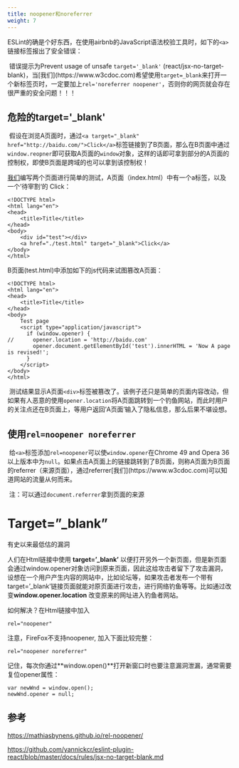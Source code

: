 ```yaml
---
title: noopener和noreferrer
weight: 7
---
```

<div>
  <p>
    ESLint的确是个好东西，在使用airbnb的JavaScript语法校验工具时，如下的<code>&lt;a&gt;</code>链接标签报出了安全错误：
  </p>

  <p>
    ​ 错误提示为Prevent usage of unsafe <code>target='_blank'</code> (react/jsx-no-target-blank)，当[我们](https://www.w3cdoc.com)希望使用<code>target=_blank</code>来打开一个新标签页时，一定要加上<code>rel='noreferrer noopener'</code>，否则你的网页就会存在很严重的安全问题！！！
  </p>
  
  <h2>
    危险的target='_blank'
  </h2>
  
  <p>
    ​ 假设在浏览A页面时，通过<code>&lt;a target="_blank" href="http://baidu.com/"&gt;Click&lt;/a&gt;</code>标签链接到了B页面，那么在B页面中通过<code>window.reopner</code>即可获取A页面的<code>window</code>对象，这样的话即可拿到部分的A页面的控制权，即使B页面是跨域的也可以拿到该控制权！
  </p>

[我们](https://www.w3cdoc.com)编写两个页面进行简单的测试，A页面（index.html）中有一个a标签，以及一个’待宰割‘的 Click：
```
<!DOCTYPE html>
<html lang="en">
<head>
    <title>Title</title>
</head>
<body>
    <div id="test"></div>
    <a href="./test.html" target="_blank">Click</a>
</body>
</html>
```
B页面(test.html)中添加如下的js代码来试图篡改A页面：

```
<!DOCTYPE html>
<html lang="en">
<head>
    <title>Title</title>
</head>
<body>
    Test page
    <script type="application/javascript">
      if (window.opener) {
//      opener.location = 'http://baidu.com'
        opener.document.getElementById('test').innerHTML = 'Now A page is revised!';
      }
    </script>
</body>
</html>
```
  <p>
    ​ 测试结果显示A页面<code>&lt;div&gt;</code>标签被篡改了。该例子还只是简单的页面内容改动，但如果有人恶意的使用<code>opener.location</code>将A页面跳转到一个钓鱼网站，而此时用户的关注点还在B页面上，等用户返回&#8217;A页面&#8217;输入了隐私信息，那么后果不堪设想。
  </p>
  
  <h2>
    使用<code>rel=noopener noreferrer</code>
  </h2>
  
  <p>
    ​ 给<code>&lt;a&gt;</code>标签添加<code>rel=noopener</code>可以使<code>window.opener</code>在Chrome 49 and Opera 36以上版本中为<code>null</code>。如果点击A页面上的链接跳转到了B页面，则称A页面为B页面的referrer（来源页面），通过referrer[我们](https://www.w3cdoc.com)可以知道网站的流量从何而来。
  </p>
  
  <p>
    ​ 注：可以通过<code>document.referrer</code>拿到页面的来源
  </p>
</div>

# Target=”_blank”
有史以来最低估的漏洞

人们在Html链接中使用 **target=’_blank’** 以便打开另外一个新页面，但是新页面会通过window.opener对象访问到原来页面，因此这给攻击者留下了攻击漏洞，设想在一个用户产生内容的网站中，比如论坛等，如果攻击者发布一个带有target=&#8217;_blank&#8217;链接页面就能对原页面进行攻击，进行网络钓鱼等等。比如通过改变**window.opener.location** 改变原来的网址进入钓鱼者网站。

如何解决？在Html链接中加入

```
rel="noopener"
```

注意，FireFox不支持noopener, 加入下面比较完整：

```
rel="noopener noreferrer"
```

记住，每次你通过**window.open()**打开新窗口时也要注意漏洞泄漏，通常需要复位opener属性：

```
var newWnd = window.open();
newWnd.opener = null;
```

<h2>
    参考
  </h2>
  
  <p>
    <a href="https://mathiasbynens.github.io/rel-noopener/" target="_blank" rel="nofollow noopener">https://mathiasbynens.github.io/rel-noopener/</a>
  </p>
  
  <p>
    <a href="https://github.com/yannickcr/eslint-plugin-react/blob/master/docs/rules/jsx-no-target-blank.md" target="_blank" rel="nofollow noopener">https://github.com/yannickcr/eslint-plugin-react/blob/master/docs/rules/jsx-no-target-blank.md</a>
  </p>